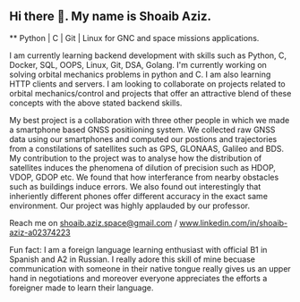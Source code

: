 ## Hi there 👋. My name is Shoaib Aziz. 
** Python | C | Git | Linux for GNC and space missions applications.

I am currently learning backend development with skills such as Python, C, Docker, SQL, OOPS, Linux, Git, DSA, Golang.
I'm currently working on solving orbital mechanics problems in python and C. I am also learning HTTP clients and servers.
I am looking to collaborate on projects related to orbital mechanics/control and projects that offer an attractive blend of these concepts with the above stated backend skills.

My best project is a collaboration with three other people in which we made a smartphone based GNSS positiioning system. We collected raw GNSS data using our smartphones and computed our postions and trajectories from a constilations of satellites such as GPS, GLONAAS, Galileo and BDS. My contribution to the project was to analyse how the distribution of satellites induces the phenomena of dilution of precision such as HDOP, VDOP, GDOP etc. We found that how interferance from nearby obstacles such as buildings induce errors. We also found out interestingly that inheriently different phones offer different accuracy in the exact same environment. Our project was highly applauded by our professor. 

Reach me on shoaib.aziz.space@gmail.com / www.linkedin.com/in/shoaib-aziz-a02374223

Fun fact: I am a foreign language learning enthusiast with official B1 in Spanish and A2 in Russian. I really adore this skill of mine becuase communication with someone in their native tongue really gives us an upper hand in negotiations and moreover everyone appreciates the efforts a foreigner made to learn their language. 
